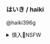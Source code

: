 ### はいき / haiki
@haiki396g

<details><summary>慎入🔞NSFW</summary>

Not Safe For Work
![](https://upload.wikimedia.org/wikipedia/commons/thumb/d/d3/Biohazard_Symbol_Specification.png/210px-Biohazard_Symbol_Specification.png)

<details><summary><b>风险自理Use At Your Own Risk🈲</summary>

2020年8月13日

`EedIGksU4AIU52l (3000×2126)`<br>
![](https://pbs.twimg.com/media/EedIGksU4AIU52l?format=jpg&name=orig)

`EedILj6VoAIDcVp (1150×1600)`<br>
![](https://pbs.twimg.com/media/EedILj6VoAIDcVp?format=jpg&name=orig)

`EedINDEUEAAtHCt (1150×1600)`<br>
![](https://pbs.twimg.com/media/EedINDEUEAAtHCt?format=jpg&name=orig)

`EedIN6EU4AAfr0T (1150×1600)`<br>
![](https://pbs.twimg.com/media/EedIN6EU4AAfr0T?format=jpg&name=orig)

`EfQJ9V1U0AAd3jy (1100×1500)`<br>
![](https://pbs.twimg.com/media/EfQJ9V1U0AAd3jy?format=jpg&name=orig)

イズ`EfJBwjEU8AI-tbu (1489×2105)`<br>
![](https://pbs.twimg.com/media/EfJBwjEU8AI-tbu?format=jpg&name=orig)

んぽ`EfOgFPZVAAEBPpC (1095×1255)`<br>
![](https://pbs.twimg.com/media/EfOgFPZVAAEBPpC?format=jpg&name=orig)

`EfNVmfzVAAELjfP (750×1256)`<br>
![](https://pbs.twimg.com/media/EfNVmfzVAAELjfP?format=jpg&name=orig)

BOK
`EfKpCwTU8AIFlzC (1152×1680)`<br>
![](https://pbs.twimg.com/media/EfKpCwTU8AIFlzC?format=jpg&name=orig)

NANBONG 난봉`Eez3q24UEAAIpR6 (1556×1604)`<br>
![](https://pbs.twimg.com/media/Eez3q24UEAAIpR6?format=png&name=orig)

`EfHXQanUcAADH-n (1120×1835)`<br>
![](https://pbs.twimg.com/media/EfHXQanUcAADH-n?format=jpg&name=orig)

`EfHXUqMU0AAQbcJ (1000×1492)`<br>
![](https://pbs.twimg.com/media/EfHXUqMU0AAQbcJ?format=png&name=orig)

NANBONG 난봉`EfHXUrNUwAExlpG (740×977)`<br>
![](https://pbs.twimg.com/media/EfHXUrNUwAExlpG?format=png&name=orig)

hibi`EfAUimBU4AAgreo (868×1228)`<br>
![](https://pbs.twimg.com/media/EfAUimBU4AAgreo?format=jpg&name=orig)

`Ee_l8J9VoAEKK5B (1062×1500)`<br>
![](https://pbs.twimg.com/media/Ee_l8J9VoAEKK5B?format=jpg&name=orig)

色素`EfDB6prUYAIg85u (1088×2048)`<br>
![](https://pbs.twimg.com/media/EfDB6prUYAIg85u?format=jpg&name=orig)

イチ`Ee1Osw1UcAEq1ch (926×849)`<br>
![](https://pbs.twimg.com/media/Ee1Osw1UcAEq1ch?format=jpg&name=orig)

だいち`EevTUfQUEAE6-3Y (848×1200)`<br>
![](https://pbs.twimg.com/media/EevTUfQUEAE6-3Y?format=jpg&name=orig)

三坂ニウム`ESG0A53U0AAxoo4 (1350×1920)`<br>
![](https://pbs.twimg.com/media/ESG0A53U0AAxoo4?format=jpg&name=orig)

かもしか梁`Ee5oDG0UwAMyFoS (1215×1719)`<br>
![](https://pbs.twimg.com/media/Ee5oDG0UwAMyFoS?format=jpg&name=orig)

ミムメモ速報`Ee5MIa_VoAAzF6B (853×476)`<br>
![](https://pbs.twimg.com/media/Ee5MIa_VoAAzF6B?format=jpg&name=orig)

ひろ　作業療法士
@hiro30512914
〝ラーメンの汁を全部飲むな〟

私が担当した50代以下の脳卒中（血管が詰まるor破裂する)患者さんの原因一覧を図解にしました。たくさん見てきましたけど、原因はほぼラーメンと言っても過言ではない。

人生100年時代。健康はお金では買えません。`Eeve-yCU0AESjzz (1920×1280)`<br>
![](https://pbs.twimg.com/media/Eeve-yCU0AESjzz?format=jpg&name=orig)

`Ee4nuteUEAAqR8J (1254×1771)`<br>
![](https://pbs.twimg.com/media/Ee4nuteUEAAqR8J?format=jpg&name=orig)

`Ee4nxMCUwAA40-L (1720×1214)`<br>
![](https://pbs.twimg.com/media/Ee4nxMCUwAA40-L?format=png&name=orig)

`Ee4nyXbUYAY2L3P (1720×1214)`<br>
![](https://pbs.twimg.com/media/Ee4nyXbUYAY2L3P?format=jpg&name=orig)

`Ee4n0i_U4AAMFuS (906×948)`<br>
![](https://pbs.twimg.com/media/Ee4n0i_U4AAMFuS?format=png&name=orig)

`Ee5SeL2UcAMs1kY (1334×750)`<br>
![](https://pbs.twimg.com/media/Ee5SeL2UcAMs1kY?format=jpg&name=orig)

아무/阿姆`Ee0iJ9IUwAMFO3P (980×906)`<br>
![](https://pbs.twimg.com/media/Ee0iJ9IUwAMFO3P?format=jpg&name=orig)

新井煮干し子`EeyX3jwU0AANcdV (743×1047)`<br>
![](https://pbs.twimg.com/media/EeyX3jwU0AANcdV?format=jpg&name=orig)

`EeyX3tDVoAApU3l (742×1047)`<br>
![](https://pbs.twimg.com/media/EeyX3tDVoAApU3l?format=jpg&name=orig)

新井煮干し子`EeyX33QUcAIWmLS (1600×900)`<br>
![](https://pbs.twimg.com/media/EeyX33QUcAIWmLS?format=jpg&name=orig)

血池地獄 82PIGEON`Eevw3snVoAAe2Xt (1065×600)`<br>
![](https://pbs.twimg.com/media/Eevw3snVoAAe2Xt?format=png&name=orig)

化物`EexY2M3UMAAhvbR (600×750)`<br>
![](https://pbs.twimg.com/media/EexY2M3UMAAhvbR?format=jpg&name=orig)

G◎NDOM`EewlitMUEAEwwS- (1911×1644)`<br>
![](https://pbs.twimg.com/media/EewlitMUEAEwwS-?format=png&name=orig)

おとと`EevEIZBVoAE6xTd (839×1001)`<br>
![](https://pbs.twimg.com/media/EevEIZBVoAE6xTd?format=jpg&name=orig)

`EevEJzUUwAI4x7h (1200×1120)`<br>
![](https://pbs.twimg.com/media/EevEJzUUwAI4x7h?format=jpg&name=orig)

`EevENK-UEAEqveh (1000×879)`<br>
![](https://pbs.twimg.com/media/EevENK-UEAEqveh?format=jpg&name=orig)

おとと`EevEOUHUYAA2Jwg (602×564)`<br>
![](https://pbs.twimg.com/media/EevEOUHUYAA2Jwg?format=jpg&name=orig)

`Ee0UMXwUwAEXST2 (2058×2659)`<br>
![](https://pbs.twimg.com/media/Ee0UMXwUwAEXST2?format=jpg&name=orig)

`EeoGjZHVoAAPxoB (1062×1500)`<br>
![](https://pbs.twimg.com/media/EeoGjZHVoAAPxoB?format=jpg&name=orig)

ヒノ`EepZgzhUMAE-sgd (1115×1266)`<br>
![](https://pbs.twimg.com/media/EepZgzhUMAE-sgd?format=jpg&name=orig)

GIGAZINE(ギガジン)
@gigazine
高級鉛筆「ハイユニ」の質感＆硬度を忠実に再現したデジタルペン「Hi-uni DIGITAL for Wacom」を実際に使ってみたレビュー
`D-ch8o2V (1200×675)`<br>
![](https://pbs.twimg.com/card_img/1293729316035948544/D-ch8o2V?format=jpg&name=orig)

`EeVStXkUMAAjkz6 (1093×1200)`<br>
![](https://pbs.twimg.com/media/EeVStXkUMAAjkz6?format=jpg&name=orig)

`EeVTnrSUcAEk504 (746×1040)`<br>
![](https://pbs.twimg.com/media/EeVTnrSUcAEk504?format=jpg&name=orig)

`EeVTocPVoAAu9Y- (1059×1500)`<br>
![](https://pbs.twimg.com/media/EeVTocPVoAAu9Y-?format=jpg&name=orig)

`Edcf-VTU0AIsHV1 (1378×1129)`<br>
![](https://pbs.twimg.com/media/Edcf-VTU0AIsHV1?format=jpg&name=orig)

`EdVYCaDUMAIAoAZ (1157×1637)`<br>
![](https://pbs.twimg.com/media/EdVYCaDUMAIAoAZ?format=jpg&name=orig)

`EcHYsMQUwAANiXZ (1894×1992)`<br>
![](https://pbs.twimg.com/media/EcHYsMQUwAANiXZ?format=jpg&name=orig)

`EcCG1mSUEAAMiB2 (1588×1584)`<br>
![](https://pbs.twimg.com/media/EcCG1mSUEAAMiB2?format=png&name=orig)

`Eb5V238U8AAK8nO (1059×1500)`<br>
![](https://pbs.twimg.com/media/Eb5V238U8AAK8nO?format=jpg&name=orig)

`Eb5V25fU0AAxivc (633×900)`<br>
![](https://pbs.twimg.com/media/Eb5V25fU0AAxivc?format=jpg&name=orig)

`Eb1YQgNVAAAFP-A (2336×1782)`<br>
![](https://pbs.twimg.com/media/Eb1YQgNVAAAFP-A?format=jpg&name=orig)

2020年7月1日

### 晴嵐
@seiran_mv
`EeqISofVAAsMdDL (691×778)`<br>
![](https://pbs.twimg.com/media/EeqISofVAAsMdDL?format=jpg&name=orig)

`EeqITGHUcAAcnRq (720×818)`<br>
![](https://pbs.twimg.com/media/EeqITGHUcAAcnRq?format=jpg&name=orig)

`EeqITnGUEAA9stx (600×750)`<br>
![](https://pbs.twimg.com/media/EeqITnGUEAA9stx?format=jpg&name=orig)

`EeqIUJYVoAADlPt (421×432)`<br>
![](https://pbs.twimg.com/media/EeqIUJYVoAADlPt?format=jpg&name=orig)

### イズ
@izukonohito
`EFo_TblVUAEUdT6 (2160×1528)`<br>
![](https://pbs.twimg.com/media/EFo_TblVUAEUdT6?format=jpg&name=orig)

`EfJBwjEU8AI-tbu (1489×2105)`<br>
![](https://pbs.twimg.com/media/EfJBwjEU8AI-tbu?format=jpg&name=orig)

`EeQjjHUUMAIwsmZ (849×1200)`<br>
![](https://pbs.twimg.com/media/EeQjjHUUMAIwsmZ?format=png&name=orig)

`EeQjndEU8AIUkja (842×1291)`<br>
![](https://pbs.twimg.com/media/EeQjndEU8AIUkja?format=png&name=orig)

### 陽史
`EeOL7miU0AA6_3q (900×1600)`<br>
![](https://pbs.twimg.com/media/EeOL7miU0AA6_3q?format=png&name=orig)

`EeOL8QeVoAAHCGc (900×1600)`<br>
![](https://pbs.twimg.com/media/EeOL8QeVoAAHCGc?format=png&name=orig)

尤迟
`EcT8np1UYAEJXfP (1120×1400)`<br>
![](https://pbs.twimg.com/media/EcT8np1UYAEJXfP?format=jpg&name=orig)

Napo Fanboy
`EBDNzvaXoAA2mlA (3000×2795)`<br>
![](https://pbs.twimg.com/media/EBDNzvaXoAA2mlA?format=jpg&name=orig)

Konohanaya
`EetPTRdVoAEirY7 (1720×967)`<br>
![](https://pbs.twimg.com/media/EetPTRdVoAEirY7?format=png&name=orig)

</details>
</details>
